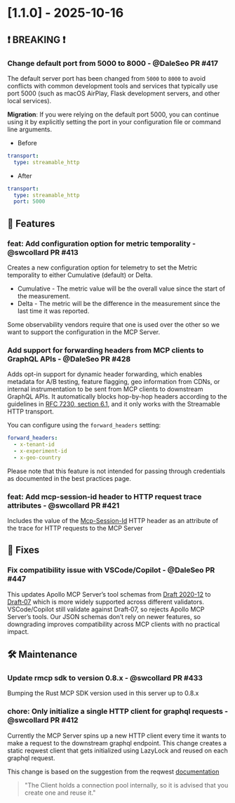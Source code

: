 # [1.1.0] - 2025-10-16

## ❗ BREAKING ❗

### Change default port from 5000 to 8000 - @DaleSeo PR #417

The default server port has been changed from `5000` to `8000` to avoid conflicts with common development tools and services that typically use port 5000 (such as macOS AirPlay, Flask development servers, and other local services).

**Migration**: If you were relying on the default port 5000, you can continue using it by explicitly setting the port in your configuration file or command line arguments.

- Before 

```yaml
transport:
  type: streamable_http
```

- After

```yaml
transport:
  type: streamable_http
  port: 5000
```

## 🚀 Features

### feat: Add configuration option for metric temporality - @swcollard PR #413

Creates a new configuration option for telemetry to set the Metric temporality to either Cumulative (default) or Delta.

* Cumulative - The metric value will be the overall value since the start of the measurement.
* Delta - The metric will be the difference in the measurement since the last time it was reported.

Some observability  vendors require that one is used over the other so we want to support the configuration in the MCP Server.

### Add support for forwarding headers from MCP clients to GraphQL APIs - @DaleSeo PR #428

Adds opt-in support for dynamic header forwarding, which enables metadata for A/B testing, feature flagging, geo information from CDNs, or internal instrumentation to be sent from MCP clients to downstream GraphQL APIs. It automatically blocks hop-by-hop headers according to the guidelines in [RFC 7230, section 6.1](https://datatracker.ietf.org/doc/html/rfc7230#section-6.1), and it only works with the Streamable HTTP transport.

You can configure using the `forward_headers` setting:

```yaml
forward_headers:
  - x-tenant-id
  - x-experiment-id
  - x-geo-country
```

Please note that this feature is not intended for passing through credentials as documented in the best practices page.

### feat: Add mcp-session-id header to HTTP request trace attributes - @swcollard PR #421

Includes the value of the [Mcp-Session-Id](https://modelcontextprotocol.io/specification/2025-06-18/basic/transports#session-management) HTTP header as an attribute of the trace for HTTP requests to the MCP Server

## 🐛 Fixes

### Fix compatibility issue with VSCode/Copilot - @DaleSeo PR #447

This updates Apollo MCP Server’s tool schemas from [Draft 2020-12](https://json-schema.org/draft/2020-12) to [Draft‑07](https://json-schema.org/draft-07) which is more widely supported across different validators. VSCode/Copilot still validate against Draft‑07, so rejects Apollo MCP Server’s tools. Our JSON schemas don’t rely on newer features, so downgrading improves compatibility across MCP clients with no practical impact.

## 🛠 Maintenance

### Update rmcp sdk to version 0.8.x - @swcollard PR #433 

Bumping the Rust MCP SDK version used in this server up to 0.8.x

### chore: Only initialize a single HTTP client for graphql requests - @swcollard PR #412

Currently the MCP Server spins up a new HTTP client every time it wants to make a request to the downstream graphql endpoint. This change creates a static reqwest client that gets initialized using LazyLock and reused on each graphql request.

This change is based on the suggestion from the reqwest [documentation](https://docs.rs/reqwest/latest/reqwest/struct.Client.html)
> "The Client holds a connection pool internally, so it is advised that you create one and reuse it."

